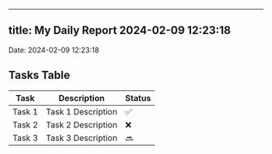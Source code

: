 
---
title: My Daily Report 2024-02-09 12:23:18
---

Date: 2024-02-09 12:23:18

## Tasks Table

| Task | Description | Status |
|------|-------------|--------|
| Task 1 | Task 1 Description | ✅ |
| Task 2 | Task 2 Description | ❌ |
| Task 3 | Task 3 Description | 🔜 |
